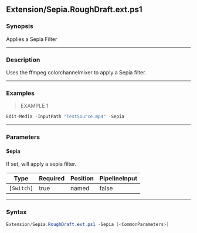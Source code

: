 Extension/Sepia.RoughDraft.ext.ps1
----------------------------------




### Synopsis
Applies a Sepia Filter



---


### Description

Uses the ffmpeg colorchannelmixer to apply a Sepia filter.



---


### Examples
> EXAMPLE 1

```PowerShell
Edit-Media -InputPath "TestSource.mp4" -Sepia
```


---


### Parameters
#### **Sepia**

If set, will apply a sepia filter.






|Type      |Required|Position|PipelineInput|
|----------|--------|--------|-------------|
|`[Switch]`|true    |named   |false        |





---


### Syntax
```PowerShell
Extension/Sepia.RoughDraft.ext.ps1 -Sepia [<CommonParameters>]
```

